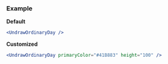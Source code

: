 ### Example

**Default**
```jsx
<UndrawOrdinaryDay />
```

**Customized**
```jsx
<UndrawOrdinaryDay primaryColor="#41B883" height="100" />
```

